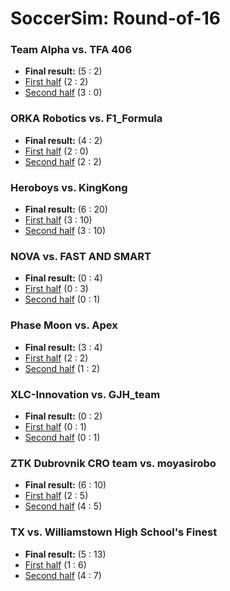 # SoccerSim: Round-of-16

### Team Alpha vs. TFA 406
- **Final result:** (5 : 2)
- [First half](worldcup-outputs-b/sim2b_3_8th_1-1/sim2b_3_8th_1_-_1_-_TFA_406_vs_Team_Alpha-20210624T124325-new.html) (2 : 2)
- [Second half](worldcup-outputs-b/sim2b_3_8th_1-2/sim2b_3_8th_1_-_2_-_Team_Alpha_vs_TFA_406-20210624T124914-new.html) (3 : 0)


### ORKA Robotics vs. F1_Formula
- **Final result:** (4 : 2)
- [First half](worldcup-outputs-b/sim2b_3_8th_2-1/sim2b_3_8th_2_-_1_-_F1_Formula_vs_ORKA_Robotics-20210624T125511-new.html) (2 : 0)
- [Second half](worldcup-outputs-b/sim2b_3_8th_2-2/sim2b_3_8th_2_-_2_-_ORKA_Robotics_vs_F1_Formula-20210624T130112-new.html) (2 : 2)


### Heroboys vs. KingKong
- **Final result:** (6 : 20)
- [First half](worldcup-outputs-b/sim2b_3_8th_3-1/sim2b_3_8th_3_-_1_-_KingKong_vs_Heroboys-20210624T130705-new.html) (3 : 10)
- [Second half](worldcup-outputs-b/sim2b_3_8th_3-2/sim2b_3_8th_3_-_2_-_Heroboys_vs_KingKong-20210624T131309-new.html) (3 : 10)


### NOVA vs. FAST AND SMART
- **Final result:** (0 : 4)
- [First half](worldcup-outputs-b/sim2b_3_8th_4-1/sim2b_3_8th_4_-_1_-_FAST_AND_SMART_vs_NOVA-20210624T131919-new.html) (0 : 3)
- [Second half](worldcup-outputs-b/sim2b_3_8th_4-2/sim2b_3_8th_4_-_2_-_NOVA_vs_FAST_AND_SMART-20210624T132533-new.html) (0 : 1)


### Phase Moon vs. Apex
- **Final result:** (3 : 4)
- [First half](worldcup-outputs-b/sim2b_3_8th_5-1/sim2b_3_8th_5_-_1_-_Apex_vs_Phase_Moon-20210624T133151-new.html) (2 : 2)
- [Second half](worldcup-outputs-b/sim2b_3_8th_5-2/sim2b_3_8th_5_-_2_-_Phase_Moon_vs_Apex-20210624T133759-new.html) (1 : 2)


### XLC-Innovation vs. GJH_team
- **Final result:** (0 : 2)
- [First half](worldcup-outputs-b/sim2b_3_8th_6-1/sim2b_3_8th_6_-_1_-_GJH_team_vs_XLC-Innovation-20210624T134413-new.html) (0 : 1)
- [Second half](worldcup-outputs-b/sim2b_3_8th_6-2/sim2b_3_8th_6_-_2_-_XLC-Innovation_vs_GJH_team-20210624T135013-new.html) (0 : 1)


### ZTK Dubrovnik CRO team vs. moyasirobo
- **Final result:** (6 : 10)
- [First half](worldcup-outputs-b/sim2b_3_8th_7-1/sim2b_3_8th_7_-_1_-_moyasirobo_vs_ZTK_Dubrovnik_CRO_team-20210624T135618-new.html) (2 : 5)
- [Second half](worldcup-outputs-b/sim2b_3_8th_7-2/sim2b_3_8th_7_-_2_-_ZTK_Dubrovnik_CRO_team_vs_moyasirobo-20210624T140305-new.html) (4 : 5)


### TX vs. Williamstown High School's Finest
- **Final result:** (5 : 13)
- [First half](worldcup-outputs-b/sim2b_3_8th_8-1/sim2b_3_8th_8_-_1_-_Williamstown_High_School's_Finest_vs_TX-20210624T140958-new.html) (1 : 6)
- [Second half](worldcup-outputs-b/sim2b_3_8th_8-2/sim2b_3_8th_8_-_2_-_TX_vs_Williamstown_High_School's_Finest-20210624T141641-new.html) (4 : 7)

